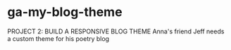 # ga-my-blog-theme
PROJECT 2: BUILD A RESPONSIVE BLOG THEME
Anna's friend Jeff needs a custom theme for his poetry blog
